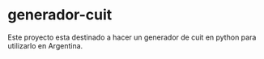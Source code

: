 # generador-cuit
Este proyecto esta destinado a hacer un generador de cuit en python para utilizarlo en Argentina.
